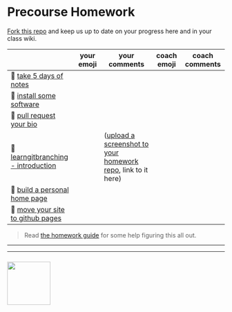 # Precourse Homework

[Fork this repo](https://help.github.com/en/articles/fork-a-repo) and keep us up to date on your progress here and in your class wiki.

| | your emoji | your comments | coach emoji | coach comments |
| --- | --- | --- | --- | --- |
| :egg: [take 5 days of notes](./notes.md) | | | | |
| :egg: [install some software](https://github.com/be-hacking-hyf/precourse/blob/master/5-dev-environment.md)  | | | | |
| :hatching_chick: [pull request your bio](https://github.com/HackYourFutureBEHomework/class-6/tree/master/student-bios) | | | | |
| :hatched_chick: [learngitbranching - introduction](http://learngitbranching.js.org/)  | | ([upload a screenshot to your homework repo](http://blog.davidebbo.com/2014/11/using-issues-for-github-pages-screenshots.html), link to it here) | | |
| :hatched_chick: [build a personal home page](https://glitch.com) 
| :hatched_chick: [move your site to github pages](http://jmcglone.com/guides/github-pages/)

> Read [the homework guide](https://github.com/be-hacking-hyf/homework-checkoff-tables) for some help figuring this all out.

___
___
### <a href="https://hackyourfuture.be" target="_blank"><img src="https://pbs.twimg.com/profile_images/984474625009741824/Bs_qKx6-_400x400.jpg" width="100" height="100"></img></a>
